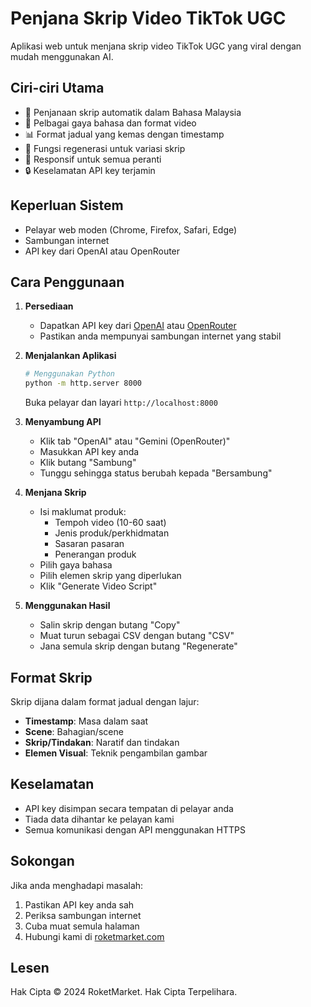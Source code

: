 # Penjana Skrip Video TikTok UGC

Aplikasi web untuk menjana skrip video TikTok UGC yang viral dengan mudah menggunakan AI.

## Ciri-ciri Utama

- 🎯 Penjanaan skrip automatik dalam Bahasa Malaysia
- 🎨 Pelbagai gaya bahasa dan format video
- 📊 Format jadual yang kemas dengan timestamp
- 🔄 Fungsi regenerasi untuk variasi skrip
- 📱 Responsif untuk semua peranti
- 🔒 Keselamatan API key terjamin

## Keperluan Sistem

- Pelayar web moden (Chrome, Firefox, Safari, Edge)
- Sambungan internet
- API key dari OpenAI atau OpenRouter

## Cara Penggunaan

1. **Persediaan**
   - Dapatkan API key dari [OpenAI](https://platform.openai.com/api-keys) atau [OpenRouter](https://openrouter.ai/keys)
   - Pastikan anda mempunyai sambungan internet yang stabil

2. **Menjalankan Aplikasi**
   ```bash
   # Menggunakan Python
   python -m http.server 8000
   ```
   Buka pelayar dan layari `http://localhost:8000`

3. **Menyambung API**
   - Klik tab "OpenAI" atau "Gemini (OpenRouter)"
   - Masukkan API key anda
   - Klik butang "Sambung"
   - Tunggu sehingga status berubah kepada "Bersambung"

4. **Menjana Skrip**
   - Isi maklumat produk:
     - Tempoh video (10-60 saat)
     - Jenis produk/perkhidmatan
     - Sasaran pasaran
     - Penerangan produk
   - Pilih gaya bahasa
   - Pilih elemen skrip yang diperlukan
   - Klik "Generate Video Script"

5. **Menggunakan Hasil**
   - Salin skrip dengan butang "Copy"
   - Muat turun sebagai CSV dengan butang "CSV"
   - Jana semula skrip dengan butang "Regenerate"

## Format Skrip

Skrip dijana dalam format jadual dengan lajur:
- **Timestamp**: Masa dalam saat
- **Scene**: Bahagian/scene
- **Skrip/Tindakan**: Naratif dan tindakan
- **Elemen Visual**: Teknik pengambilan gambar

## Keselamatan

- API key disimpan secara tempatan di pelayar anda
- Tiada data dihantar ke pelayan kami
- Semua komunikasi dengan API menggunakan HTTPS

## Sokongan

Jika anda menghadapi masalah:
1. Pastikan API key anda sah
2. Periksa sambungan internet
3. Cuba muat semula halaman
4. Hubungi kami di [roketmarket.com](https://roketmarket.com)

## Lesen

Hak Cipta © 2024 RoketMarket. Hak Cipta Terpelihara.
